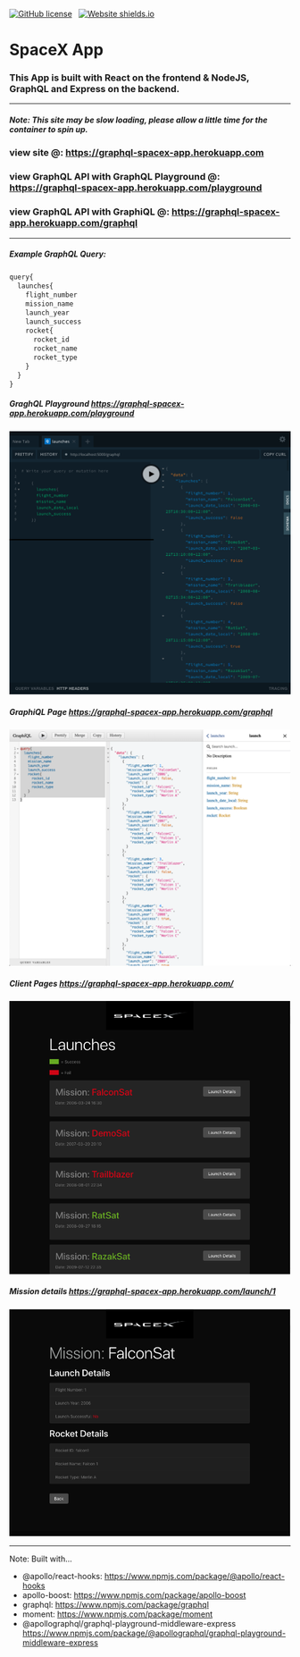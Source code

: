 [![GitHub license](https://img.shields.io/github/license/Naereen/StrapDown.js.svg)](https://github.com/Naereen/StrapDown.js/blob/master/LICENSE)&nbsp;&nbsp; [![Website shields.io](https://img.shields.io/website-up-down-green-red/http/shields.io.svg)](https://graphql-spacex-app.herokuapp.com/)

# SpaceX App

### This App is built with React on the frontend & NodeJS, GraphQL and Express on the backend.

---

##### Note: This site may be slow loading, please allow a little time for the container to spin up.

### view site @: https://graphql-spacex-app.herokuapp.com

### view GraphQL API with GraphQL Playground @: https://graphql-spacex-app.herokuapp.com/playground

### view GraphQL API with GraphiQL @: https://graphql-spacex-app.herokuapp.com/graphql

---

##### Example GraphQL Query:

```
query{
  launches{
    flight_number
    mission_name
    launch_year
    launch_success
    rocket{
      rocket_id
      rocket_name
      rocket_type
    }
  }
}
```

##### GraghQL Playground https://graphql-spacex-app.herokuapp.com/playground

![Demo](https://github.com/ssmith777/spacex/blob/master/client/src/GraphQL-Playground.png?raw=true)

##### GraphiQL Page https://graphql-spacex-app.herokuapp.com/graphql

![Demo](https://github.com/ssmith777/spacex/blob/master/client/src/spacex-graphql.png?raw=true)

##### Client Pages https://graphql-spacex-app.herokuapp.com/

![Demo](https://raw.githubusercontent.com/ssmith777/spacex/master/client/src/client-img.png)

##### Mission details https://graphql-spacex-app.herokuapp.com/launch/1

![Demo](https://github.com/ssmith777/spacex/blob/master/client/src/client-detail-page.png?raw=true)

---

Note: Built with...

- @apollo/react-hooks: https://www.npmjs.com/package/@apollo/react-hooks
- apollo-boost: https://www.npmjs.com/package/apollo-boost
- graphql: https://www.npmjs.com/package/graphql
- moment: https://www.npmjs.com/package/moment
- @apollographql/graphql-playground-middleware-express https://www.npmjs.com/package/@apollographql/graphql-playground-middleware-express
